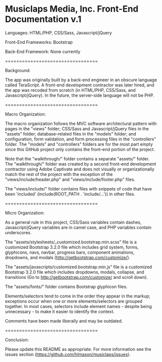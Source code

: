 Musiclaps Media, Inc.
Front-End Documentation v.1
=================================

Languages: HTML/PHP, CSS/Sass, Javascript/jQuery

Front-End Frameworks: Bootstrap

Back-End Framework: None currently

=================================

Background: 

The app was originally built by a back-end engineer in an obscure language called TeraScript.  A front-end development contractor was later hired, and the app was recoded from scratch (in HTML/PHP, CSS/Sass, and Javascript/jQuery).  In the future, the server-side language will not be PHP.

=================================

Macro Organization:

The macro organization follows the MVC software architectural pattern with pages in the "views" folder; CSS/Sass and Javascript/jQuery files in the "assets" folder; database-related files in the "models" folder; and configuration, form validation, and form processing files in the "controllers" folder.  The "models" and "controllers" folders are for the most part empty since this GitHub project only contains the front-end portion of the project.

Note that the "walkthrough/" folder contains a separate "assets/" folder.  The "walkthrough/" folder was created by a second front-end development contractor using Adobe Captivate and does not visually or organizationally match the rest of the project with the exception of the "views/include/header.php" and "views/include/footer.php" files.

The "views/include/" folder contains files with snippets of code that have been 'included' (include(ROOT_PATH . 'include/...')) in other files.

=================================

Micro Organization:

As a general rule in this project, CSS/Sass variables contain dashes, Javascript/jQuery variables are in camel case, and PHP variables contain underscores.

The "assets/stylesheets/_customized.bootstrap.min.scss" file is a customized Bootstrap 3.2.0 file which includes grid system, forms, glyphicons, navs, navbar, progress bars, component animations, dropdowns, and modals (http://getbootstrap.com/customize/).

The "assets/javascripts/customized.bootstrap.min.js" file is a customized Bootstrap 3.2.0 file which includes dropdowns, modals, collapse, and transitions (Go to http://getbootstrap.com/customize/ and scroll down).

The "assets/fonts/" folder contains Bootstrap glyphicon files.

Elements/selectors tend to come in the order they appear in the markup; exceptions occur when one or more elements/selectors are grouped together.  In most cases, selectors include element names - despite being unnecessary - to make it easier to identify the context.

Comments have been made liberally and may be outdated.

=================================

Conclusion:

Please update this README as appropriate.  For more information see the issues section (https://github.com/hlmason/musiclaps/issues).
